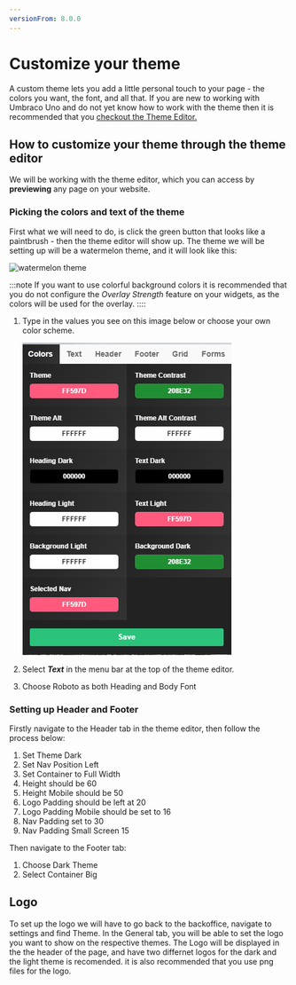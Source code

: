 ```yaml
---
versionFrom: 8.0.0
---
```


# Customize your theme

A custom theme lets you add a little personal touch to your page - the colors you want, the font, and all that. If you are new to working with Umbraco Uno and do not yet know how to work with the theme then it is recommended that you [checkout the Theme Editor.](../../Getting-Started/Themes/index.md)

## How to customize your theme through the theme editor

We will be working with the theme editor, which you can access by **previewing** any page on your website.

### Picking the colors and text of the theme

First what we will need to do, is click the green button that looks like a paintbrush - then the theme editor will show up.
The theme we will be setting up will be a watermelon theme, and it will look like this:

![watermelon theme](images/theme.gif)

:::note
If you want to use colorful background colors it is recommended that you do not configure the *Overlay Strength* feature on your widgets, as the colors will be used for the overlay.
::::

1. Type in the values you see on this image below or choose your own color scheme.

    ![watermelon theme color](images/Color-settings.png)

2. Select ***Text*** in the menu bar at the top of the theme editor.
3. Choose Roboto as both Heading and Body Font

### Setting up Header and Footer

Firstly navigate to the Header tab in the theme editor, then follow the process below:

1. Set Theme Dark
2. Set Nav Position Left
3. Set Container to Full Width
4. Height should be 60
5. Height Mobile should be 50
6. Logo Padding should be left at 20
7. Logo Padding Mobile should be set to 16
8. Nav Padding set to 30
9. Nav Padding Small Screen 15

Then navigate to the Footer tab:

1. Choose Dark Theme
2. Select Container Big

## Logo

To set up the logo we will have to go back to the backoffice, navigate to settings and find Theme.
In the General tab, you will be able to set the logo you want to show on the respective themes.
The Logo will be displayed in the the header of the page, and have two differnet logos for the dark and the light theme is recomended. it is also recommended that you use png files for the logo.
